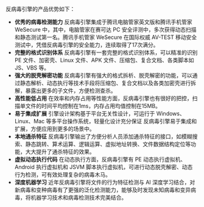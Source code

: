 
反病毒引擎的产品优势如下：
- **优秀的病毒检测能力**
反病毒引擎集成于腾讯电脑管家英文版和腾讯手机管家 WeSecure 中，其中，电脑管家在赛可达 PC 安全评测中，多次获得动态扫描和静态测试第一名。腾讯手机管家 WeSecure 在国际权威 AV-TEST 移动安全测试中，凭借反病毒引擎的安全能力，连续取得了17次满分。
- **完整的格式识别体系**
反病毒引擎有一套完整的格式识别体系，可以精准的识别 PE 文件、加密壳、Linux 文件、APK 文件、压缩包、复合文档、各类脚本如 JS、VBS 等。
- **强大的脱壳解密功能**
反病毒引擎有强大的格式拆析、脱壳解密的功能，可以通过静态解析、动态执行等技术手段将压缩包、复合文档以及各类加密壳进行拆解，暴露出更多的子文件，方便检测查杀。
- **高性能低占用**
在效率和内存占用等性能方面，反病毒引擎也有很好的把控，扫描单文件的时间平均控制在1ms，内存占用均值控制在15MB。
- **易于集成扩展**
引擎设计架构基于平台无关性设计，可运行于 Windows、Linux、Mac 等多平台操作系统，轻量化设计充分保证 反病毒引擎易于集成和扩展，方便应用到更多的场景中。
- **本地通杀特征**
反病毒引擎输出了方便分析人员添加通杀特征的接口，如模糊搜索、静态跳转、算术运算、逻辑运算、虚拟地址转换、文件数据结构定位等功能，大大提升了通杀特征的效果。
- **虚拟动态执行代码**
在动态执行方面，反病毒引擎有 PE 动态执行虚拟机、Android 执行虚拟机和 JSVM 脚本执行虚拟机，可进行动态脱壳解密、动态行为检测，可有效处理复杂的病毒木马。
- **深度机器学习**
近年反病毒引擎将文件的行为特征检测与 AI 深度学习结合，对新病毒和变种病毒有了更强的泛化检测能力，能够及时发现未知病毒和变异病毒，将机器学习技术和病毒检测技术完美结合。
